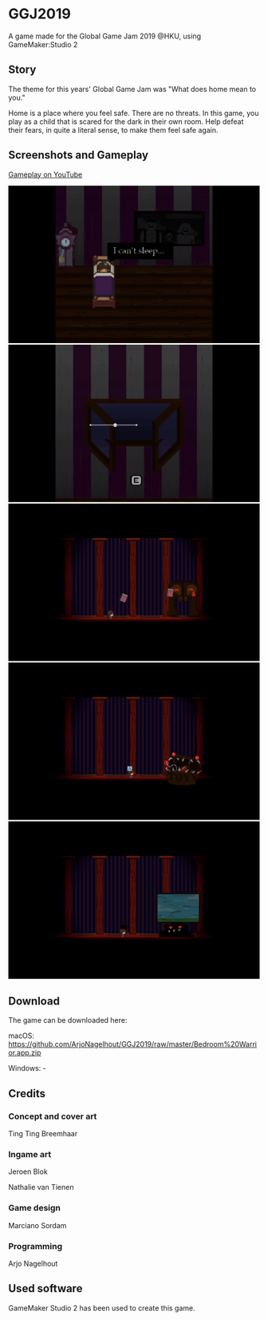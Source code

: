 # GGJ2019
A game made for the Global Game Jam 2019 @HKU, using GameMaker:Studio 2


## Story
The theme for this years' Global Game Jam was "What does home mean to you."

Home is a place where you feel safe. There are no threats. In this game, you play as a child that is scared for the dark in their own room. Help defeat their fears, in quite a literal sense, to make them feel safe again. 


## Screenshots and Gameplay
[Gameplay on YouTube](https://youtu.be/07-VWGUxXpM)

![Screenshot 1](https://raw.githubusercontent.com/ArjoNagelhout/Bedroom-Warrior/master/screenshots/screenshot_1.png)
![Screenshot 2](https://raw.githubusercontent.com/ArjoNagelhout/Bedroom-Warrior/master/screenshots/screenshot_2.png)
![Screenshot 3](https://raw.githubusercontent.com/ArjoNagelhout/Bedroom-Warrior/master/screenshots/screenshot_3.png)
![Screenshot 4](https://raw.githubusercontent.com/ArjoNagelhout/Bedroom-Warrior/master/screenshots/screenshot_4.png)
![Screenshot 5](https://raw.githubusercontent.com/ArjoNagelhout/Bedroom-Warrior/master/screenshots/screenshot_5.png)


## Download
The game can be downloaded here:

macOS: https://github.com/ArjoNagelhout/GGJ2019/raw/master/Bedroom%20Warrior.app.zip

Windows: -


## Credits
### Concept and cover art
Ting Ting Breemhaar

### Ingame art
Jeroen Blok

Nathalie van Tienen

### Game design
Marciano Sordam

### Programming
Arjo Nagelhout


## Used software
GameMaker Studio 2 has been used to create this game. 
